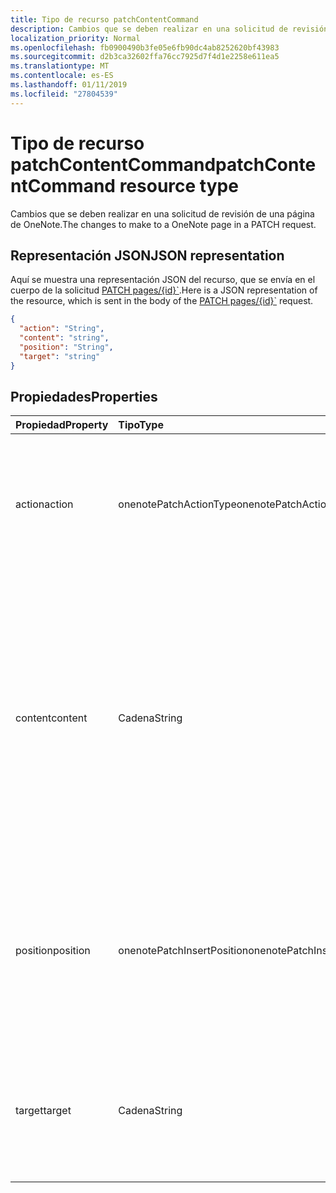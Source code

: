```yaml
---
title: Tipo de recurso patchContentCommand
description: Cambios que se deben realizar en una solicitud de revisión de una página de OneNote.
localization_priority: Normal
ms.openlocfilehash: fb0900490b3fe05e6fb90dc4ab8252620bf43983
ms.sourcegitcommit: d2b3ca32602ffa76cc7925d7f4d1e2258e611ea5
ms.translationtype: MT
ms.contentlocale: es-ES
ms.lasthandoff: 01/11/2019
ms.locfileid: "27804539"
---
```

# <a name="patchcontentcommand-resource-type"></a><span data-ttu-id="26c7a-103">Tipo de recurso patchContentCommand</span><span class="sxs-lookup"><span data-stu-id="26c7a-103">patchContentCommand resource type</span></span>

<span data-ttu-id="26c7a-104">Cambios que se deben realizar en una solicitud de revisión de una página de OneNote.</span><span class="sxs-lookup"><span data-stu-id="26c7a-104">The changes to make to a OneNote page in a PATCH request.</span></span>

## <a name="json-representation"></a><span data-ttu-id="26c7a-105">Representación JSON</span><span class="sxs-lookup"><span data-stu-id="26c7a-105">JSON representation</span></span>

<span data-ttu-id="26c7a-106">Aquí se muestra una representación JSON del recurso, que se envía en el cuerpo de la solicitud [PATCH pages/{id}\`](../api/page-update.md).</span><span class="sxs-lookup"><span data-stu-id="26c7a-106">Here is a JSON representation of the resource, which is sent in the body of the [PATCH pages/{id}\`](../api/page-update.md) request.</span></span> 

<!-- {
  "blockType": "resource",
  "optionalProperties": [

  ],
  "@odata.type": "microsoft.graph.onenotePatchContentCommand"
}-->

```json
{
  "action": "String",
  "content": "string",
  "position": "String",
  "target": "string"
}

```

## <a name="properties"></a><span data-ttu-id="26c7a-107">Propiedades</span><span class="sxs-lookup"><span data-stu-id="26c7a-107">Properties</span></span>
| <span data-ttu-id="26c7a-108">Propiedad</span><span class="sxs-lookup"><span data-stu-id="26c7a-108">Property</span></span>     | <span data-ttu-id="26c7a-109">Tipo</span><span class="sxs-lookup"><span data-stu-id="26c7a-109">Type</span></span>   |<span data-ttu-id="26c7a-110">Descripción</span><span class="sxs-lookup"><span data-stu-id="26c7a-110">Description</span></span>|
|:---------------|:--------|:----------|
|<span data-ttu-id="26c7a-111">action</span><span class="sxs-lookup"><span data-stu-id="26c7a-111">action</span></span>|<span data-ttu-id="26c7a-112">onenotePatchActionType</span><span class="sxs-lookup"><span data-stu-id="26c7a-112">onenotePatchActionType</span></span>|<span data-ttu-id="26c7a-113">Acción que se debe efectuar en el elemento de destino.</span><span class="sxs-lookup"><span data-stu-id="26c7a-113">The action to perform on the target element.</span></span> <span data-ttu-id="26c7a-114">Los valores posibles son: `replace`, `append`, `delete`, `insert`, o `prepend`.</span><span class="sxs-lookup"><span data-stu-id="26c7a-114">The possible values are: `replace`, `append`, `delete`, `insert`, or `prepend`.</span></span>|
|<span data-ttu-id="26c7a-115">content</span><span class="sxs-lookup"><span data-stu-id="26c7a-115">content</span></span>|<span data-ttu-id="26c7a-116">Cadena</span><span class="sxs-lookup"><span data-stu-id="26c7a-116">String</span></span>|<span data-ttu-id="26c7a-p102">Cadena de HTML sintácticamente correcto para agregar a la página y datos binarios de cualquier imagen o archivo. Si el contenido incluye datos binarios, la solicitud se debe enviar mediante el tipo de contenido `multipart/form-data` con una parte "Comandos".</span><span class="sxs-lookup"><span data-stu-id="26c7a-p102">A string of well-formed HTML to add to the page, and any image or file binary data. If the content contains binary data, the request must be sent using the `multipart/form-data` content type with a "Commands" part.</span></span> |
|<span data-ttu-id="26c7a-119">position</span><span class="sxs-lookup"><span data-stu-id="26c7a-119">position</span></span>|<span data-ttu-id="26c7a-120">onenotePatchInsertPosition</span><span class="sxs-lookup"><span data-stu-id="26c7a-120">onenotePatchInsertPosition</span></span>|<span data-ttu-id="26c7a-121">Ubicación donde se debe agregar el contenido provisto, en relación con el elemento de destino.</span><span class="sxs-lookup"><span data-stu-id="26c7a-121">The location to add the supplied content, relative to the target element.</span></span> <span data-ttu-id="26c7a-122">Los valores posibles son: `after` (valor predeterminado) o `before`.</span><span class="sxs-lookup"><span data-stu-id="26c7a-122">The possible values are: `after` (default) or `before`.</span></span>|
|<span data-ttu-id="26c7a-123">target</span><span class="sxs-lookup"><span data-stu-id="26c7a-123">target</span></span>|<span data-ttu-id="26c7a-124">Cadena</span><span class="sxs-lookup"><span data-stu-id="26c7a-124">String</span></span>|<span data-ttu-id="26c7a-p104">Elemento que se va a actualizar. Debe ser el `#<data-id>` o el `<id>` generado del elemento, o bien la palabra clave `body` o `title`.</span><span class="sxs-lookup"><span data-stu-id="26c7a-p104">The element to update. Must be the `#<data-id>` or the generated `<id>` of the element, or the `body` or `title` keyword.</span></span>|

<!-- uuid: 8fcb5dbc-d5aa-4681-8e31-b001d5168d79
2015-10-25 14:57:30 UTC -->
<!-- {
  "type": "#page.annotation",
  "description": "patchContentCommand resource",
  "keywords": "",
  "section": "documentation",
  "tocPath": ""
}-->
